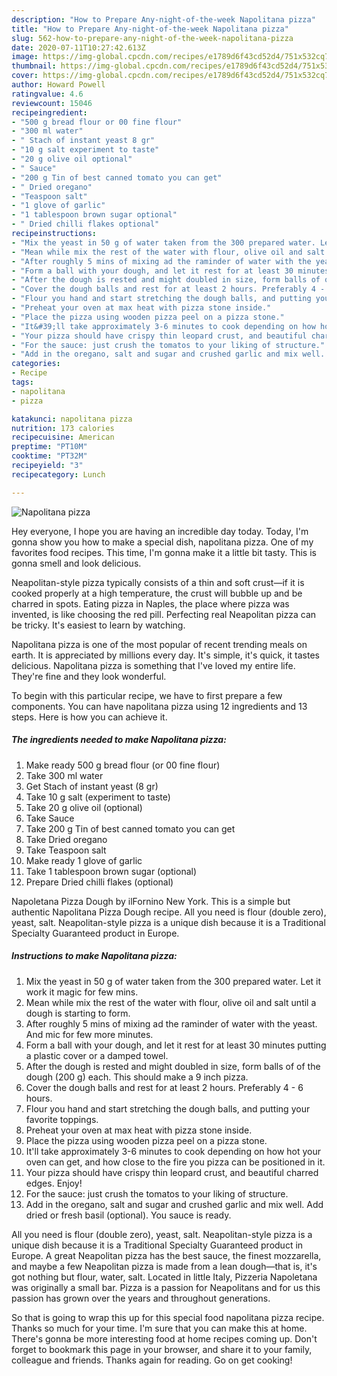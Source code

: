 ```yaml
---
description: "How to Prepare Any-night-of-the-week Napolitana pizza"
title: "How to Prepare Any-night-of-the-week Napolitana pizza"
slug: 562-how-to-prepare-any-night-of-the-week-napolitana-pizza
date: 2020-07-11T10:27:42.613Z
image: https://img-global.cpcdn.com/recipes/e1789d6f43cd52d4/751x532cq70/napolitana-pizza-recipe-main-photo.jpg
thumbnail: https://img-global.cpcdn.com/recipes/e1789d6f43cd52d4/751x532cq70/napolitana-pizza-recipe-main-photo.jpg
cover: https://img-global.cpcdn.com/recipes/e1789d6f43cd52d4/751x532cq70/napolitana-pizza-recipe-main-photo.jpg
author: Howard Powell
ratingvalue: 4.6
reviewcount: 15046
recipeingredient:
- "500 g bread flour or 00 fine flour"
- "300 ml water"
- " Stach of instant yeast 8 gr"
- "10 g salt experiment to taste"
- "20 g olive oil optional"
- " Sauce"
- "200 g Tin of best canned tomato you can get"
- " Dried oregano"
- "Teaspoon salt"
- "1 glove of garlic"
- "1 tablespoon brown sugar optional"
- " Dried chilli flakes optional"
recipeinstructions:
- "Mix the yeast in 50 g of water taken from the 300 prepared water. Let it work it magic for few mins."
- "Mean while mix the rest of the water with flour, olive oil and salt until a dough is starting to form."
- "After roughly 5 mins of mixing ad the raminder of water with the yeast. And mic for few more minutes."
- "Form a ball with your dough, and let it rest for at least 30 minutes putting a plastic cover or a damped towel."
- "After the dough is rested and might doubled in size, form balls of of the dough (200 g) each. This should make a 9 inch pizza."
- "Cover the dough balls and rest for at least 2 hours. Preferably 4 - 6 hours."
- "Flour you hand and start stretching the dough balls, and putting your favorite toppings."
- "Preheat your oven at max heat with pizza stone inside."
- "Place the pizza using wooden pizza peel on a pizza stone."
- "It&#39;ll take approximately 3-6 minutes to cook depending on how hot your oven can get, and how close to the fire you pizza can be positioned in it."
- "Your pizza should have crispy thin leopard crust, and beautiful charred edges. Enjoy!"
- "For the sauce: just crush the tomatos to your liking of structure."
- "Add in the oregano, salt and sugar and crushed garlic and mix well. Add dried or fresh basil (optional). You sauce is ready."
categories:
- Recipe
tags:
- napolitana
- pizza

katakunci: napolitana pizza 
nutrition: 173 calories
recipecuisine: American
preptime: "PT10M"
cooktime: "PT32M"
recipeyield: "3"
recipecategory: Lunch

---
```



![Napolitana pizza](https://img-global.cpcdn.com/recipes/e1789d6f43cd52d4/751x532cq70/napolitana-pizza-recipe-main-photo.jpg)

Hey everyone, I hope you are having an incredible day today. Today, I'm gonna show you how to make a special dish, napolitana pizza. One of my favorites food recipes. This time, I'm gonna make it a little bit tasty. This is gonna smell and look delicious.

Neapolitan-style pizza typically consists of a thin and soft crust—if it is cooked properly at a high temperature, the crust will bubble up and be charred in spots. Eating pizza in Naples, the place where pizza was invented, is like choosing the red pill. Perfecting real Neapolitan pizza can be tricky. It&#39;s easiest to learn by watching.

Napolitana pizza is one of the most popular of recent trending meals on earth. It is appreciated by millions every day. It's simple, it's quick, it tastes delicious. Napolitana pizza is something that I've loved my entire life. They're fine and they look wonderful.


To begin with this particular recipe, we have to first prepare a few components. You can have napolitana pizza using 12 ingredients and 13 steps. Here is how you can achieve it.

<!--inarticleads1-->

##### The ingredients needed to make Napolitana pizza:

1. Make ready 500 g bread flour (or 00 fine flour)
1. Take 300 ml water
1. Get  Stach of instant yeast (8 gr)
1. Take 10 g salt (experiment to taste)
1. Take 20 g olive oil (optional)
1. Take  Sauce
1. Take 200 g Tin of best canned tomato you can get
1. Take  Dried oregano
1. Take Teaspoon salt
1. Make ready 1 glove of garlic
1. Take 1 tablespoon brown sugar (optional)
1. Prepare  Dried chilli flakes (optional)


Napoletana Pizza Dough by ilFornino New York. This is a simple but authentic Napolitana Pizza Dough recipe. All you need is flour (double zero), yeast, salt. Neapolitan-style pizza is a unique dish because it is a Traditional Specialty Guaranteed product in Europe. 

<!--inarticleads2-->

##### Instructions to make Napolitana pizza:

1. Mix the yeast in 50 g of water taken from the 300 prepared water. Let it work it magic for few mins.
1. Mean while mix the rest of the water with flour, olive oil and salt until a dough is starting to form.
1. After roughly 5 mins of mixing ad the raminder of water with the yeast. And mic for few more minutes.
1. Form a ball with your dough, and let it rest for at least 30 minutes putting a plastic cover or a damped towel.
1. After the dough is rested and might doubled in size, form balls of of the dough (200 g) each. This should make a 9 inch pizza.
1. Cover the dough balls and rest for at least 2 hours. Preferably 4 - 6 hours.
1. Flour you hand and start stretching the dough balls, and putting your favorite toppings.
1. Preheat your oven at max heat with pizza stone inside.
1. Place the pizza using wooden pizza peel on a pizza stone.
1. It&#39;ll take approximately 3-6 minutes to cook depending on how hot your oven can get, and how close to the fire you pizza can be positioned in it.
1. Your pizza should have crispy thin leopard crust, and beautiful charred edges. Enjoy!
1. For the sauce: just crush the tomatos to your liking of structure.
1. Add in the oregano, salt and sugar and crushed garlic and mix well. Add dried or fresh basil (optional). You sauce is ready.


All you need is flour (double zero), yeast, salt. Neapolitan-style pizza is a unique dish because it is a Traditional Specialty Guaranteed product in Europe. A great Neapolitan pizza has the best sauce, the finest mozzarella, and maybe a few Neapolitan pizza is made from a lean dough—that is, it&#39;s got nothing but flour, water, salt. Located in little Italy, Pizzeria Napoletana was originally a small bar. Pizza is a passion for Neapolitans and for us this passion has grown over the years and throughout generations. 

So that is going to wrap this up for this special food napolitana pizza recipe. Thanks so much for your time. I'm sure that you can make this at home. There's gonna be more interesting food at home recipes coming up. Don't forget to bookmark this page in your browser, and share it to your family, colleague and friends. Thanks again for reading. Go on get cooking!
